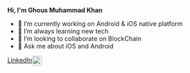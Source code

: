 <b>Hi, I'm Ghous Muhammad Khan</b>

- 🔭 I’m currently working on Android & iOS native platform
- 🌱 I’m always learning new tech
- 👯 I’m looking to collaborate on BlockChain 
- 💬 Ask me about iOS and Android

<a href="https://www.linkedin.com/in/ghous-khan/"> 
LinkedIn<img align="center" alt="Pawan's Linkdein" width="22px" src="https://cdn.jsdelivr.net/npm/simple-icons@v3/icons/linkedin.svg" />
</a>


